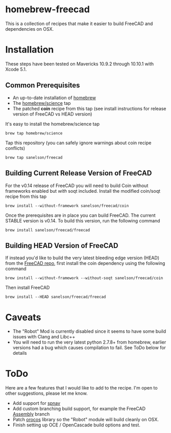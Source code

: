 # homebrew-freecad

This is a collection of recipes that make it easier to build FreeCAD and dependencies on OSX.

# Installation

These steps have been tested on Mavericks 10.9.2 through 10.10.1 with Xcode 5.1.

## Common Prerequisites

* An up-to-date installation of [homebrew](http://brew.sh)
* The [homebrew/science](https://github.com/Homebrew/homebrew-science) tap
* The patched **coin** recipe from this tap (see install instructions for release version of FreeCAD vs HEAD version)

It's easy to install the homebrew/science tap

    brew tap homebrew/science

Tap this repository (you can safely ignore warnings about coin recipe conflicts)

    brew tap sanelson/freecad

## Building Current Release Version of FreeCAD

For the v0.14 release of FreeCAD you will need to build Coin without frameworks enabled but *with* soqt included.  Install the modified coin/soqt recipe from this tap

    brew install --without-framework sanelson/freecad/coin

Once the prerequisites are in place you can build FreeCAD.  The current STABLE version is v0.14.  To build this version, run the following command

    brew install sanelson/freecad/freecad

## Building HEAD Version of FreeCAD

If instead you'd like to build the very latest bleeding edge version (HEAD) from the [FreeCAD repo](https://github.com/FreeCAD/FreeCAD_sf_master), first install the coin dependency using the following command

    brew install --without-framework --without-soqt sanelson/freecad/coin

Then install FreeCAD

    brew install --HEAD sanelson/freecad/freecad

# Caveats

* The "Robot" Mod is currently disabled since it seems to have some build issues with Clang and Libc++
* You will need to run the very latest python 2.7.8+ from homebrew, earlier versions had a bug which causes compilation to fail. See ToDo below for details

# ToDo

Here are a few features that I would like to add to the recipe.  I'm open to other suggestions, please let me know.

* Add support for [spnav](https://pypi.python.org/pypi/spnav/0.9)
* Add custom branching build support, for example the FreeCAD [Assembly](http://sourceforge.net/p/free-cad/code/ci/jriegel/dev-assembly/~/tree/) branch
* Patch [orocos](https://github.com/orocos/orocos_kinematics_dynamics/commit/0c6f37fdbe62f863ea3e27765d99e9ea562149b7) library so the "Robot" module will build cleanly on OSX.
* Finish setting up OCE / OpenCascade build options and test.
